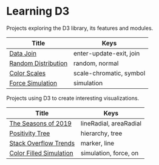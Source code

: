 # Learning D3

Projects exploring the D3 library, its features and modules.

| Title                                                              | Keys                    |
| ------------------------------------------------------------------ | ----------------------- |
| [Data Join](https://codepen.io/borntofrappe/pen/wvaxwdY)           | enter-update-exit, join |
| [Random Distribution](https://codepen.io/borntofrappe/pen/wvKwRoB) | random, normal          |
| [Color Scales](https://codepen.io/borntofrappe/pen/yLYJpKq)        | scale-chromatic, symbol |
| [Force Simulation](https://codepen.io/borntofrappe/pen/GRpNqpd)    | simulation              |

Projects using D3 to create interesting visualizations.

| Title                                                                | Keys                   |
| -------------------------------------------------------------------- | ---------------------- |
| [The Seasons of 2019](https://codepen.io/borntofrappe/pen/jOPeKZp)   | lineRadial, areaRadial |
| [Positivity Tree](https://codepen.io/borntofrappe/pen/eYpNRRX)       | hierarchy, tree        |
| [Stack Overflow Trends](https://codepen.io/borntofrappe/pen/oNjjdeZ) | marker, line           |
| [Color Filled Simulation]()                                          | simulation, force, on  |

